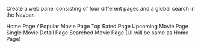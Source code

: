 Create a web panel consisting of four different pages and a global search in the Navbar.

Home Page / Popular Movie Page
Top Rated Page
Upcoming Movie Page
Single Movie Detail Page
Searched Movie Page (UI will be same as Home Page)
